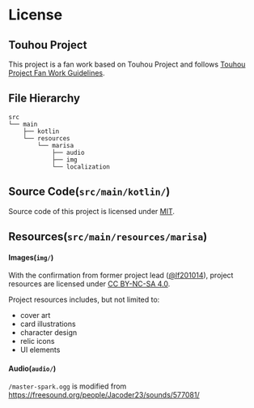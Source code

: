 # License

## Touhou Project

This project is a fan work based on Touhou Project and follows [Touhou Project Fan Work Guidelines][touhou].

## File Hierarchy

```
src
└── main
    ├── kotlin
    └── resources
        └── marisa
            ├── audio
            ├── img
            └── localization
```

## Source Code(`src/main/kotlin/`)

Source code of this project is licensed under [MIT][mit].

## Resources(`src/main/resources/marisa`)

#### Images(`img/`)

With the confirmation from former project lead ([@lf201014](https:github.com/lf201014)), project resources are licensed under [CC BY-NC-SA 4.0][cc-by-nc-sa].

Project resources includes, but not limited to:

- cover art
- card illustrations
- character design
- relic icons
- UI elements

#### Audio(`audio/`)

`/master-spark.ogg` is modified from <https://freesound.org/people/Jacoder23/sounds/577081/>

[mit]: LICENSES/MIT.txt
[touhou]: LICENSES/Touhou.md
[cc-by-nc-sa]: LICENSES/CC-BY-NC-SA.txt
